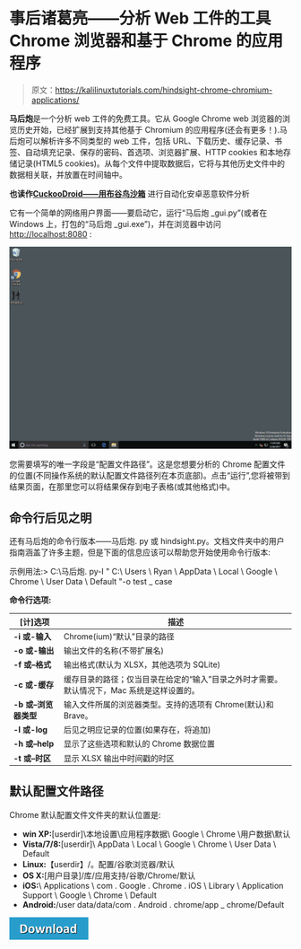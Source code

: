 # 事后诸葛亮——分析 Web 工件的工具 Chrome 浏览器和基于 Chrome 的应用程序

> 原文：<https://kalilinuxtutorials.com/hindsight-chrome-chromium-applications/>

**马后炮**是一个分析 web 工件的免费工具。它从 Google Chrome web 浏览器的浏览历史开始，已经扩展到支持其他基于 Chromium 的应用程序(还会有更多！).马后炮可以解析许多不同类型的 web 工件，包括 URL、下载历史、缓存记录、书签、自动填充记录、保存的密码、首选项、浏览器扩展、HTTP cookies 和本地存储记录(HTML5 cookies)。从每个文件中提取数据后，它将与其他历史文件中的数据相关联，并放置在时间轴中。

**也读作[CuckooDroid——用布谷鸟沙箱](https://kalilinuxtutorials.com/cuckoodroid-android-malware/)** 进行自动化安卓恶意软件分析

它有一个简单的网络用户界面——要启动它，运行“马后炮 _gui.py”(或者在 Windows 上，打包的“马后炮 _gui.exe”)，并在浏览器中访问 [http://localhost:8080](http://localhost:8080) :

![](img/34c5a0c92f5d37f225dd910e7ac2c565.png)

您需要填写的唯一字段是“配置文件路径”。这是您想要分析的 Chrome 配置文件的位置(不同操作系统的默认配置文件路径列在本页底部)。点击“运行”,您将被带到结果页面，在那里您可以将结果保存到电子表格(或其他格式)中。

## **命令行后见之明**

还有马后炮的命令行版本——马后炮. py 或 hindsight.py。文档文件夹中的用户指南涵盖了许多主题，但是下面的信息应该可以帮助您开始使用命令行版本:

示例用法:> C:\马后炮. py-I " C:\ Users \ Ryan \ AppData \ Local \ Google \ Chrome \ User Data \ Default "-o test _ case

**命令行选项:**

| [计]选项 | 描述 |
| --- | --- |
| **-i 或-输入** | Chrome(ium)“默认”目录的路径 |
| **-o 或-输出** | 输出文件的名称(不带扩展名) |
| **-f 或–格式** | 输出格式(默认为 XLSX，其他选项为 SQLite) |
| **-c 或-缓存** | 缓存目录的路径；仅当目录在给定的“输入”目录之外时才需要。默认情况下，Mac 系统是这样设置的。 |
| **-b 或–浏览器类型** | 输入文件所属的浏览器类型。支持的选项有 Chrome(默认)和 Brave。 |
| **-l 或-log** | 后见之明应记录的位置(如果存在，将追加) |
| **-h 或–help** | 显示了这些选项和默认的 Chrome 数据位置 |
| **-t 或–时区** | 显示 XLSX 输出中时间戳的时区 |

## **默认配置文件路径**

Chrome 默认配置文件文件夹的默认位置是:

*   **win XP:**[userdir]\本地设置\应用程序数据\ Google \ Chrome \用户数据\默认
*   **Vista/7/8:**[userdir]\ AppData \ Local \ Google \ Chrome \ User Data \ Default
*   **Linux:**【userdir】/。配置/谷歌浏览器/默认
*   **OS X:**[用户目录]/库/应用支持/谷歌/Chrome/默认
*   **iOS:**\ Applications \ com . Google . Chrome . iOS \ Library \ Application Support \ Google \ Chrome \ Default
*   **Android:**/user data/data/com . Android . chrome/app _ chrome/Default

[![](img/d861a9096555aeb1980fc054015933d7.png)](https://github.com/obsidianforensics/hindsight)